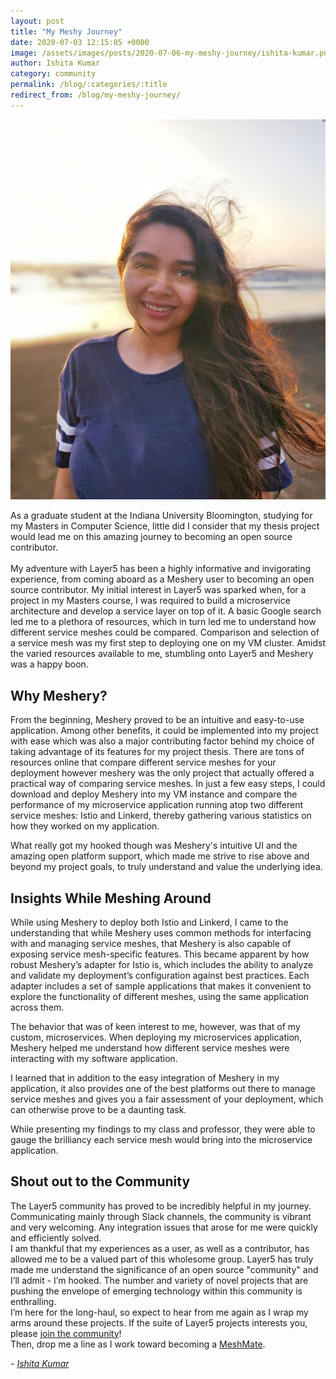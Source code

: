 ```yaml
--- 
layout: post 
title: "My Meshy Journey" 
date: 2020-07-03 12:15:05 +0000 
image: /assets/images/posts/2020-07-06-my-meshy-journey/ishita-kumar.png 
author: Ishita Kumar 
category: community
permalink: /blog/:categories/:title
redirect_from: /blog/my-meshy-journey/
---
```


<img class="image-left" src="/assets/images/posts/2020-07-06-my-meshy-journey/ishita-kumar-profile.jpg" alt="Ishita Kumar Profile">

As a graduate student at the Indiana University Bloomington, studying for my Masters in Computer Science, little did I consider that my thesis project would lead me on this amazing journey to becoming an open source contributor. 
<br /> <br />My adventure with Layer5 has been a highly informative and invigorating experience, from coming aboard as a Meshery user to becoming an open source contributor. My initial interest in Layer5 was sparked when, for a project in my Masters course, I was required to build a microservice architecture and develop a service layer on top of it.
A basic Google search led me to a plethora of resources, which in turn led me to understand how different service meshes could be compared. Comparison and selection of a service mesh was my first step to deploying one on my VM cluster. Amidst the varied resources available to me, stumbling onto Layer5 and Meshery was a happy boon.

## Why Meshery?

From the beginning, Meshery proved to be an intuitive and easy-to-use application. Among other benefits, it could be implemented into my project with ease which was also a major contributing factor behind my choice of taking advantage of its features for my project thesis.
There are tons of resources online that compare different service meshes for your deployment however meshery was the only project that actually offered a practical way of comparing service meshes. In just a few easy steps, I could download and deploy  Meshery into my VM instance and compare the performance of my microservice application running atop two different service meshes:  Istio and Linkerd, thereby gathering various statistics on how they worked on my application.

What really got my hooked though was Meshery's intuitive UI and the amazing open platform support, which made me strive to rise above and beyond my project goals, to truly understand and value the underlying idea.

## Insights While Meshing Around

While using Meshery to deploy both Istio and Linkerd, I came to the understanding that while Meshery uses common methods for interfacing with and managing service meshes, that Meshery is also capable of exposing service mesh-specific features. This became apparent by how robust Meshery’s adapter for Istio is, which includes the ability to analyze and validate my deployment’s configuration against best practices. Each adapter includes a set of sample applications that makes it convenient to explore the functionality of different meshes, using the same application across them.

The behavior that was of keen interest to me, however, was that of my custom, microservices. When deploying my microservices application, Meshery helped me understand how different service meshes were interacting with my software application.

I learned that in addition to the easy integration of Meshery in my application, it also provides one of the best platforms out there to manage service meshes and gives you a fair assessment of your deployment, which can otherwise prove to be a daunting task.

While presenting my findings to my class and professor, they were able to gauge the brilliancy each service mesh would bring into the microservice application.

## Shout out to the Community

The Layer5 community has proved to be incredibly helpful in my journey. Communicating mainly through Slack channels, the community is vibrant and very welcoming. Any integration issues that arose for me were quickly and efficiently solved. <br  />
I am thankful that my experiences as a user, as well as a contributor, has allowed me to be a valued part of this wholesome group. Layer5 has truly made me understand the significance of an open source "community" and I’ll admit - I’m hooked. The number and variety of novel projects that are pushing the envelope of emerging technology within this community is enthralling. <br   />
I’m here for the long-haul, so expect to hear from me again as I wrap my arms around these projects. If the suite of Layer5 projects interests you, please [join the community](http://slack.layer5.io)!  <br  />
Then, drop me a line as I work toward becoming a [MeshMate](https://layer5.io/community/meshmates).

_- [Ishita Kumar](https://github.com/ishita-kumar)_
